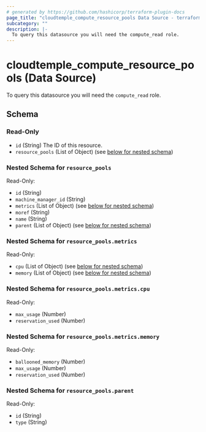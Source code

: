 ```yaml
---
# generated by https://github.com/hashicorp/terraform-plugin-docs
page_title: "cloudtemple_compute_resource_pools Data Source - terraform-provider-cloudtemple"
subcategory: ""
description: |-
  To query this datasource you will need the compute_read role.
---
```


# cloudtemple_compute_resource_pools (Data Source)

To query this datasource you will need the `compute_read` role.



<!-- schema generated by tfplugindocs -->
## Schema

### Read-Only

- `id` (String) The ID of this resource.
- `resource_pools` (List of Object) (see [below for nested schema](#nestedatt--resource_pools))

<a id="nestedatt--resource_pools"></a>
### Nested Schema for `resource_pools`

Read-Only:

- `id` (String)
- `machine_manager_id` (String)
- `metrics` (List of Object) (see [below for nested schema](#nestedobjatt--resource_pools--metrics))
- `moref` (String)
- `name` (String)
- `parent` (List of Object) (see [below for nested schema](#nestedobjatt--resource_pools--parent))

<a id="nestedobjatt--resource_pools--metrics"></a>
### Nested Schema for `resource_pools.metrics`

Read-Only:

- `cpu` (List of Object) (see [below for nested schema](#nestedobjatt--resource_pools--metrics--cpu))
- `memory` (List of Object) (see [below for nested schema](#nestedobjatt--resource_pools--metrics--memory))

<a id="nestedobjatt--resource_pools--metrics--cpu"></a>
### Nested Schema for `resource_pools.metrics.cpu`

Read-Only:

- `max_usage` (Number)
- `reservation_used` (Number)


<a id="nestedobjatt--resource_pools--metrics--memory"></a>
### Nested Schema for `resource_pools.metrics.memory`

Read-Only:

- `ballooned_memory` (Number)
- `max_usage` (Number)
- `reservation_used` (Number)



<a id="nestedobjatt--resource_pools--parent"></a>
### Nested Schema for `resource_pools.parent`

Read-Only:

- `id` (String)
- `type` (String)


